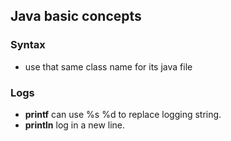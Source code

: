 ## Java basic concepts

### Syntax

- use that same class name for its java file

### Logs

- **printf** can use %s %d to replace logging string.
- **println** log in a new line.
